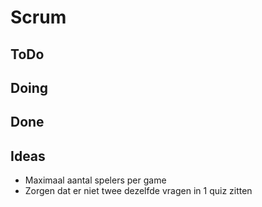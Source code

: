 # Scrum

## ToDo


## Doing


## Done


## Ideas
* Maximaal aantal spelers per game
* Zorgen dat er niet twee dezelfde vragen in 1 quiz zitten

